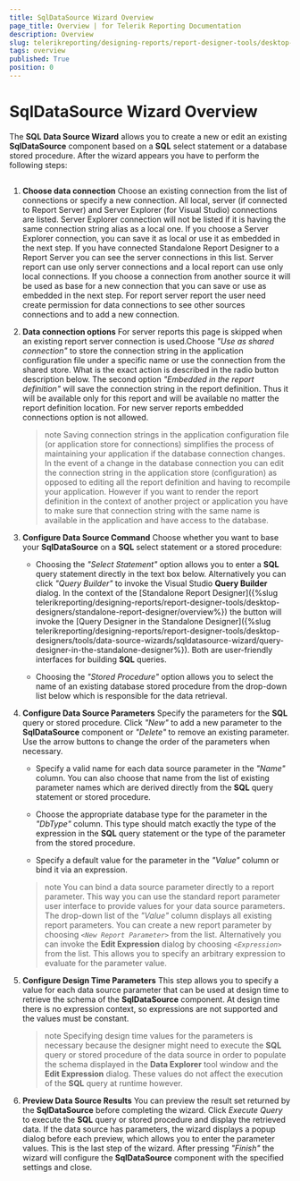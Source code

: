 ```yaml
---
title: SqlDataSource Wizard Overview
page_title: Overview | for Telerik Reporting Documentation
description: Overview
slug: telerikreporting/designing-reports/report-designer-tools/desktop-designers/tools/data-source-wizards/sqldatasource-wizard/overview
tags: overview
published: True
position: 0
---
```


# SqlDataSource Wizard Overview



The __SQL Data Source Wizard__  allows you to create a new or edit an existing __SqlDataSource__  component based on a __SQL__  select statement or a database stored         procedure. After the wizard appears you have to perform the following steps:       

## 

1. __Choose data connection__ Choose an existing connection from the list of connections or specify a new connection.               All local, server (if connected to Report Server) and Server Explorer (for Visual Studio) connections are listed.             Server Explorer connection will not be listed if it is having the same connection string alias as a local one.               If you choose a Server Explorer connection, you can save it as local or use it as embedded in the next step.             If you have connected Standalone Report Designer to a Report Server you can see the server connections in this list.               Server report can use only server connections and a local report can use only local connections.               If you choose a connection from another source it will be used as base for a new connection that you               can save or use as embedded in the next step.             For report server report the user need create permission for data connections                to see other sources connections and to add a new connection.             

1. __Data connection options__ For server reports this page is skipped when an existing report server connection is used.Choose *"Use as shared connection"*  to store the connection               string in the application configuration file under a specific name or use the connection from the shared store.                What is the exact action is described in the radio button description below.               The second option *"Embedded in the report definition"*  will save the connection string in the               report definition. Thus it will be available only for this report and will be available no matter the report definition location.             For new server reports embedded connections option is not allowed.             

   >note Saving connection strings in the application configuration file (or application store for connections)                  simplifies the process of maintaining your                 application if the database connection changes. In the event of a change in the database connection you can                 edit the connection string in the application store (configuration) as opposed to editing all the report definition and                 having to recompile your application. However if you want to render the report definition in the context of another                 project or application you have to make sure that connection string with the same name is available in the                 application and have access to the database.               

1. __Configure Data Source Command__ Choose whether you want to base your __SqlDataSource__  on a __SQL__                select statement or a stored procedure:             

   + Choosing the *"Select Statement"*  option allows you to enter a __SQL__  query statement directly in the text box below. Alternatively you can click *"Query Builder"*  to invoke the Visual Studio __Query Builder__  dialog.                   In the context of the [Standalone Report Designer]({%slug telerikreporting/designing-reports/report-designer-tools/desktop-designers/standalone-report-designer/overview%}) the button will invoke the                   [Query Designer in the Standalone Designer]({%slug telerikreporting/designing-reports/report-designer-tools/desktop-designers/tools/data-source-wizards/sqldatasource-wizard/query-designer-in-the-standalone-designer%}). Both are user-friendly interfaces for building __SQL__  queries.                 

   + Choosing the *"Stored Procedure"*  option allows you to select the name of an                   existing database stored procedure from the drop-down list below which is responsible for the data retrieval.                 

1. __Configure Data Source Parameters__ Specify the parameters for the __SQL__  query or stored procedure. Click *"New"*  to add a new parameter to the __SqlDataSource__  component or               *"Delete"*  to remove an existing parameter. Use the arrow buttons to change the               order of the parameters when necessary.             

   + Specify a valid name for each data source parameter in the *"Name"*  column.                   You can also choose that name from the list of existing parameter names which are derived directly from                   the __SQL__  query statement or stored procedure.                 

   + Choose the appropriate database type for the parameter in the *"DbType"*  column.                   This type should match exactly the type of the expression in the __SQL__  query statement                   or the type of the parameter from the stored procedure.                 

   + Specify a default value for the parameter in the *"Value"*  column or bind it via                   an expression.                 

   >note You can bind a data source parameter directly to a report parameter. This way you can use the standard                 report parameter user interface to provide values for your data source parameters. The drop-down list                 of the  *"Value"*  column displays all existing report parameters. You can                 create a new report parameter by choosing  *```<New Report Parameter>```*                  from the list. Alternatively you can invoke the  __Edit Expression__  dialog by choosing                  *```<Expression>```*  from the list. This allows you to specify an arbitrary                 expression to evaluate for the parameter value.               

1. __Configure Design Time Parameters__ This step allows you to specify a value for each data source parameter that can be used at design time to               retrieve the schema of the __SqlDataSource__  component. At design time there is no expression context, so expressions are not supported and the values must be constant.             

   >note Specifying design time values for the parameters is necessary because the designer might need to execute the                  __SQL__  query or stored procedure of the data source in order to populate the schema                 displayed in the  __Data Explorer__  tool window and the  __Edit Expression__  dialog. These values do not affect the execution of the  __SQL__  query at                 runtime however.               

1. __Preview Data Source Results__ You can preview the result set returned by the __SqlDataSource__  before completing the               wizard. Click *Execute Query*  to execute the __SQL__  query               or stored procedure and display the retrieved data.             If the data source has parameters, the wizard displays a popup dialog before each preview, which allows you               to enter the parameter values.             This is the last step of the wizard. After pressing *"Finish"*  the wizard will               configure the __SqlDataSource__  component with the specified settings and close.             
